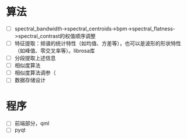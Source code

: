 # 算法
- [ ] spectral_bandwidth->spectral_centroids->bpm->spectral_flatness->spectral_contrast的权值顺序调整
- [ ] 特征提取：频谱的统计特性（如均值、方差等），也可以是波形的形状特性（如峰值、零交叉率等）。librosa库
- [ ] 分段提取上述信息
- [ ] 相似度算法
- [ ] 相似度算法调参（
- [ ] 数据存储设计
# 程序
- [ ] 前端部分，qml
- [ ] pyqt